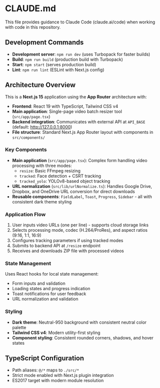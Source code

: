 # CLAUDE.md

This file provides guidance to Claude Code (claude.ai/code) when working with code in this repository.

## Development Commands

- **Development server**: `npm run dev` (uses Turbopack for faster builds)
- **Build**: `npm run build` (production build with Turbopack)
- **Start**: `npm start` (serves production build)
- **Lint**: `npm run lint` (ESLint with Next.js config)

## Architecture Overview

This is a **Next.js 15** application using the **App Router** architecture with:

- **Frontend**: React 19 with TypeScript, Tailwind CSS v4
- **Main application**: Single-page video batch resizer tool (`src/app/page.tsx`)
- **Backend integration**: Communicates with external API at `API_BASE` (default: http://127.0.0.1:8000)
- **File structure**: Standard Next.js App Router layout with components in `src/components/`

### Key Components

- **Main application** (`src/app/page.tsx`): Complex form handling video processing with three modes:
  - `resize`: Basic FFmpeg resizing
  - `tracked`: Face detection + CSRT tracking
  - `tracked_yolo`: YOLOv8-based object tracking
- **URL normalization** (`src/lib/urlNormalize.ts`): Handles Google Drive, Dropbox, and OneDrive URL conversion for direct downloads
- **Reusable components**: `FieldLabel`, `Toast`, `Progress`, `Sidebar` - all with consistent dark theme styling

### Application Flow

1. User inputs video URLs (one per line) - supports cloud storage links
2. Selects processing mode, codec (H.264/ProRes), and aspect ratios (9:16, 1:1, 16:9)
3. Configures tracking parameters if using tracked modes
4. Submits to backend API at `/resize` endpoint
5. Receives and downloads ZIP file with processed videos

### State Management

Uses React hooks for local state management:
- Form inputs and validation
- Loading states and progress indication  
- Toast notifications for user feedback
- URL normalization and validation

### Styling

- **Dark theme**: Neutral-950 background with consistent neutral color palette
- **Tailwind CSS v4**: Modern utility-first styling
- **Component styling**: Consistent rounded corners, shadows, and hover states

## TypeScript Configuration

- Path aliases: `@/*` maps to `./src/*`
- Strict mode enabled with Next.js plugin integration
- ES2017 target with modern module resolution